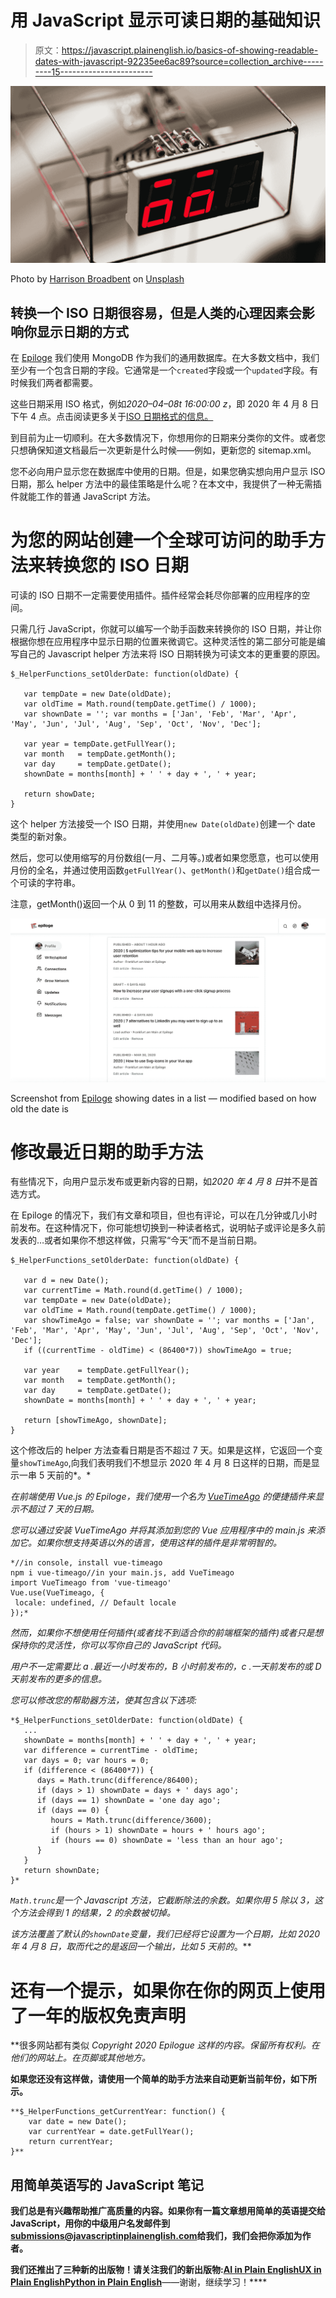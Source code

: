 # 用 JavaScript 显示可读日期的基础知识

> 原文：<https://javascript.plainenglish.io/basics-of-showing-readable-dates-with-javascript-92235ee6ac89?source=collection_archive---------15----------------------->

![](img/a6182cdd40115ea267d1df36b0bb6441.png)

Photo by [Harrison Broadbent](https://unsplash.com/@harrisonbroadbent?utm_source=medium&utm_medium=referral) on [Unsplash](https://unsplash.com?utm_source=medium&utm_medium=referral)

## 转换一个 ISO 日期很容易，但是人类的心理因素会影响你显示日期的方式

在 [Epiloge](http://www.epiloge.com) 我们使用 MongoDB 作为我们的通用数据库。在大多数文档中，我们至少有一个包含日期的字段。它通常是一个`created`字段或一个`updated`字段。有时候我们两者都需要。

这些日期采用 ISO 格式，例如*2020–04–08t 16:00:00 z*，即 2020 年 4 月 8 日下午 4 点。点击阅读更多关于[ISO 日期格式的信息。](https://www.cryptosys.net/pki/manpki/pki_iso8601datetime.html)

到目前为止一切顺利。在大多数情况下，你想用你的日期来分类你的文件。或者您只想确保知道文档最后一次更新是什么时候——例如，更新您的 sitemap.xml。

您不必向用户显示您在数据库中使用的日期。但是，如果您确实想向用户显示 ISO 日期，那么 helper 方法中的最佳策略是什么呢？在本文中，我提供了一种无需插件就能工作的普通 JavaScript 方法。

# 为您的网站创建一个全球可访问的助手方法来转换您的 ISO 日期

可读的 ISO 日期不一定需要使用插件。插件经常会耗尽你部署的应用程序的空间。

只需几行 JavaScript，你就可以编写一个助手函数来转换你的 ISO 日期，并让你根据你想在应用程序中显示日期的位置来微调它。这种灵活性的第二部分可能是编写自己的 Javascript helper 方法来将 ISO 日期转换为可读文本的更重要的原因。

```
$_HelperFunctions_setOlderDate: function(oldDate) {

   var tempDate = new Date(oldDate);
   var oldTime = Math.round(tempDate.getTime() / 1000);
   var shownDate = ''; var months = ['Jan', 'Feb', 'Mar', 'Apr', 'May', 'Jun', 'Jul', 'Aug', 'Sep', 'Oct', 'Nov', 'Dec'];

   var year = tempDate.getFullYear(); 
   var month   = tempDate.getMonth();
   var day     = tempDate.getDate();                 
   shownDate = months[month] + ' ' + day + ', ' + year;    

   return showDate;
}
```

这个 helper 方法接受一个 ISO 日期，并使用`new Date(oldDate)`创建一个 date 类型的新对象。

然后，您可以使用缩写的月份数组(一月、二月等。)或者如果您愿意，也可以使用月份的全名，并通过使用函数`getFullYear()`、`getMonth()`和`getDate()`组合成一个可读的字符串。

注意，getMonth()返回一个从 0 到 11 的整数，可以用来从数组中选择月份。

![](img/b5635e1eb931d5c776a891ee455776b7.png)

Screenshot from [Epiloge](http://www.epiloge.com) showing dates in a list — modified based on how old the date is

# 修改最近日期的助手方法

有些情况下，向用户显示发布或更新内容的日期，如*2020 年 4 月 8 日*并不是首选方式。

在 Epiloge 的情况下，我们有文章和项目，但也有评论，可以在几分钟或几小时前发布。在这种情况下，你可能想切换到一种读者格式，说明帖子或评论是多久前发表的…或者如果你不想这样做，只需写“今天”而不是当前日期。

```
$_HelperFunctions_setOlderDate: function(oldDate) {

   var d = new Date(); 
   var currentTime = Math.round(d.getTime() / 1000);   
   var tempDate = new Date(oldDate);
   var oldTime = Math.round(tempDate.getTime() / 1000);
   var showTimeAgo = false; var shownDate = ''; var months = ['Jan', 'Feb', 'Mar', 'Apr', 'May', 'Jun', 'Jul', 'Aug', 'Sep', 'Oct', 'Nov', 'Dec'];
   if ((currentTime - oldTime) < (86400*7)) showTimeAgo = true;

   var year    = tempDate.getFullYear(); 
   var month   = tempDate.getMonth();
   var day     = tempDate.getDate();                 
   shownDate = months[month] + ' ' + day + ', ' + year;    

   return [showTimeAgo, shownDate];
}
```

这个修改后的 helper 方法查看日期是否不超过 7 天。如果是这样，它返回一个变量`showTimeAgo`,向我们表明我们不想显示 2020 年 4 月 8 日这样的日期，而是显示一串 5 天前的*。*

*在前端使用 Vue.js 的 Epiloge，我们使用一个名为 [VueTimeAgo](https://www.npmjs.com/package/vue-timeago) 的便捷插件来显示不超过 7 天的日期。*

*您可以通过安装 VueTimeAgo 并将其添加到您的 Vue 应用程序中的 main.js 来添加它。如果你想支持英语以外的语言，使用这样的插件是非常明智的。*

```
*//in console, install vue-timeago
npm i vue-timeago//in your main.js, add VueTimeago
import VueTimeago from 'vue-timeago'
Vue.use(VueTimeago, {  
 locale: undefined, // Default locale  
});*
```

*然而，如果你不想使用任何插件(或者找不到适合你的前端框架的插件)或者只是想保持你的灵活性，你可以写你自己的 JavaScript 代码。*

*用户不一定需要比 a .最近一小时发布的，B 小时前发布的，c .一天前发布的或 D 天前发布的更多的信息。*

*您可以修改您的帮助器方法，使其包含以下选项:*

```
*$_HelperFunctions_setOlderDate: function(oldDate) {
   ...            
   shownDate = months[month] + ' ' + day + ', ' + year;  
   var difference = currentTime - oldTime;
   var days = 0; var hours = 0;
   if (difference < (86400*7)) {
      days = Math.trunc(difference/86400);
      if (days > 1) shownDate = days + ' days ago';
      if (days == 1) shownDate = 'one day ago';
      if (days == 0) {
         hours = Math.trunc(difference/3600);
         if (hours > 1) shownDate = hours + ' hours ago';
         if (hours == 0) shownDate = 'less than an hour ago';
      }
   }           
   return shownDate;
}*
```

*`Math.trunc`是一个 Javascript 方法，它截断除法的余数。如果你用 5 除以 3，这个方法会得到 1 的结果，2 的余数被切掉。*

*该方法覆盖了默认的`shownDate`变量，我们已经将它设置为一个日期，比如 2020 年 4 月 8 日，取而代之的是返回一个输出，比如 5 天前的*。**

# **还有一个提示，如果你在你的网页上使用了一年的版权免责声明**

**很多网站都有类似 *Copyright 2020 Epilogue 这样的内容。保留所有权利。在他们的网站上。*在页脚或其他地方。**

**如果您还没有这样做，请使用一个简单的助手方法来自动更新当前年份，如下所示。**

```
**$_HelperFunctions_getCurrentYear: function() {
    var date = new Date();
    var currentYear = date.getFullYear();
    return currentYear;
}**
```

## ****用简单英语写的 JavaScript 笔记****

**我们总是有兴趣帮助推广高质量的内容。如果你有一篇文章想用简单的英语提交给 JavaScript，用你的中级用户名发邮件到[**submissions@javascriptinplainenglish.com**](mailto:submissions@javascriptinplainenglish.com)给我们，我们会把你添加为作者。**

**我们还推出了三种新的出版物！请关注我们的新出版物:[**AI in Plain English**](https://medium.com/ai-in-plain-english)[**UX in Plain English**](https://medium.com/ux-in-plain-english)[**Python in Plain English**](https://medium.com/python-in-plain-english)**——谢谢，继续学习！****